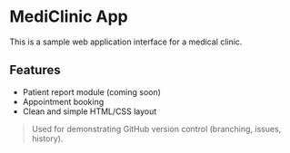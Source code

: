 # MediClinic App

This is a sample web application interface for a medical clinic.

## Features

- Patient report module (coming soon)
- Appointment booking
- Clean and simple HTML/CSS layout

> Used for demonstrating GitHub version control (branching, issues, history).
